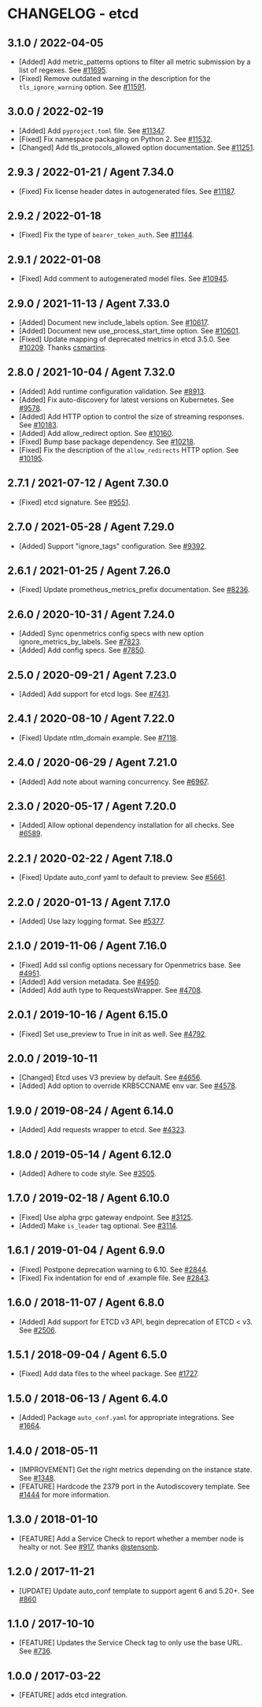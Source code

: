 # CHANGELOG - etcd

## 3.1.0 / 2022-04-05

* [Added] Add metric_patterns options to filter all metric submission by a list of regexes. See [#11695](https://github.com/DataDog/integrations-core/pull/11695).
* [Fixed] Remove outdated warning in the description for the `tls_ignore_warning` option. See [#11591](https://github.com/DataDog/integrations-core/pull/11591).

## 3.0.0 / 2022-02-19

* [Added] Add `pyproject.toml` file. See [#11347](https://github.com/DataDog/integrations-core/pull/11347).
* [Fixed] Fix namespace packaging on Python 2. See [#11532](https://github.com/DataDog/integrations-core/pull/11532).
* [Changed] Add tls_protocols_allowed option documentation. See [#11251](https://github.com/DataDog/integrations-core/pull/11251).

## 2.9.3 / 2022-01-21 / Agent 7.34.0

* [Fixed] Fix license header dates in autogenerated files. See [#11187](https://github.com/DataDog/integrations-core/pull/11187).

## 2.9.2 / 2022-01-18

* [Fixed] Fix the type of `bearer_token_auth`. See [#11144](https://github.com/DataDog/integrations-core/pull/11144).

## 2.9.1 / 2022-01-08

* [Fixed] Add comment to autogenerated model files. See [#10945](https://github.com/DataDog/integrations-core/pull/10945).

## 2.9.0 / 2021-11-13 / Agent 7.33.0

* [Added] Document new include_labels option. See [#10617](https://github.com/DataDog/integrations-core/pull/10617).
* [Added] Document new use_process_start_time option. See [#10601](https://github.com/DataDog/integrations-core/pull/10601).
* [Fixed] Update mapping of deprecated metrics in etcd 3.5.0. See [#10209](https://github.com/DataDog/integrations-core/pull/10209). Thanks [csmartins](https://github.com/csmartins).

## 2.8.0 / 2021-10-04 / Agent 7.32.0

* [Added] Add runtime configuration validation. See [#8913](https://github.com/DataDog/integrations-core/pull/8913).
* [Added] Fix auto-discovery for latest versions on Kubernetes. See [#9578](https://github.com/DataDog/integrations-core/pull/9578).
* [Added] Add HTTP option to control the size of streaming responses. See [#10183](https://github.com/DataDog/integrations-core/pull/10183).
* [Added] Add allow_redirect option. See [#10160](https://github.com/DataDog/integrations-core/pull/10160).
* [Fixed] Bump base package dependency. See [#10218](https://github.com/DataDog/integrations-core/pull/10218).
* [Fixed] Fix the description of the `allow_redirects` HTTP option. See [#10195](https://github.com/DataDog/integrations-core/pull/10195).

## 2.7.1 / 2021-07-12 / Agent 7.30.0

* [Fixed] etcd signature. See [#9551](https://github.com/DataDog/integrations-core/pull/9551).

## 2.7.0 / 2021-05-28 / Agent 7.29.0

* [Added] Support "ignore_tags" configuration. See [#9392](https://github.com/DataDog/integrations-core/pull/9392).

## 2.6.1 / 2021-01-25 / Agent 7.26.0

* [Fixed] Update prometheus_metrics_prefix documentation. See [#8236](https://github.com/DataDog/integrations-core/pull/8236).

## 2.6.0 / 2020-10-31 / Agent 7.24.0

* [Added] Sync openmetrics config specs with new option ignore_metrics_by_labels. See [#7823](https://github.com/DataDog/integrations-core/pull/7823).
* [Added] Add config specs. See [#7850](https://github.com/DataDog/integrations-core/pull/7850).

## 2.5.0 / 2020-09-21 / Agent 7.23.0

* [Added] Add support for etcd logs. See [#7431](https://github.com/DataDog/integrations-core/pull/7431).

## 2.4.1 / 2020-08-10 / Agent 7.22.0

* [Fixed] Update ntlm_domain example. See [#7118](https://github.com/DataDog/integrations-core/pull/7118).

## 2.4.0 / 2020-06-29 / Agent 7.21.0

* [Added] Add note about warning concurrency. See [#6967](https://github.com/DataDog/integrations-core/pull/6967).

## 2.3.0 / 2020-05-17 / Agent 7.20.0

* [Added] Allow optional dependency installation for all checks. See [#6589](https://github.com/DataDog/integrations-core/pull/6589).

## 2.2.1 / 2020-02-22 / Agent 7.18.0

* [Fixed] Update auto_conf yaml to default to preview. See [#5661](https://github.com/DataDog/integrations-core/pull/5661).

## 2.2.0 / 2020-01-13 / Agent 7.17.0

* [Added] Use lazy logging format. See [#5377](https://github.com/DataDog/integrations-core/pull/5377).

## 2.1.0 / 2019-11-06 / Agent 7.16.0

* [Fixed] Add ssl config options necessary for Openmetrics base. See [#4951](https://github.com/DataDog/integrations-core/pull/4951).
* [Added] Add version metadata. See [#4950](https://github.com/DataDog/integrations-core/pull/4950).
* [Added] Add auth type to RequestsWrapper. See [#4708](https://github.com/DataDog/integrations-core/pull/4708).

## 2.0.1 / 2019-10-16 / Agent 6.15.0

* [Fixed] Set use_preview to True in init as well. See [#4792](https://github.com/DataDog/integrations-core/pull/4792).

## 2.0.0 / 2019-10-11

* [Changed] Etcd uses V3 preview by default. See [#4656](https://github.com/DataDog/integrations-core/pull/4656).
* [Added] Add option to override KRB5CCNAME env var. See [#4578](https://github.com/DataDog/integrations-core/pull/4578).

## 1.9.0 / 2019-08-24 / Agent 6.14.0

* [Added] Add requests wrapper to etcd. See [#4323](https://github.com/DataDog/integrations-core/pull/4323).

## 1.8.0 / 2019-05-14 / Agent 6.12.0

* [Added] Adhere to code style. See [#3505](https://github.com/DataDog/integrations-core/pull/3505).

## 1.7.0 / 2019-02-18 / Agent 6.10.0

* [Fixed] Use alpha grpc gateway endpoint. See [#3125](https://github.com/DataDog/integrations-core/pull/3125).
* [Added] Make `is_leader` tag optional. See [#3114](https://github.com/DataDog/integrations-core/pull/3114).

## 1.6.1 / 2019-01-04 / Agent 6.9.0

* [Fixed] Postpone deprecation warning to 6.10. See [#2844][1].
* [Fixed] Fix indentation for end of .example file. See [#2843][2].

## 1.6.0 / 2018-11-07 / Agent 6.8.0

* [Added] Add support for ETCD v3 API, begin deprecation of ETCD < v3. See [#2506][3].

## 1.5.1 / 2018-09-04 / Agent 6.5.0

* [Fixed] Add data files to the wheel package. See [#1727][4].

## 1.5.0 / 2018-06-13 / Agent 6.4.0

* [Added] Package `auto_conf.yaml` for appropriate integrations. See [#1664][5].

## 1.4.0 / 2018-05-11

* [IMPROVEMENT] Get the right metrics depending on the instance state. See [#1348][6].
* [FEATURE] Hardcode the 2379 port in the Autodiscovery template. See [#1444][7] for more information.

## 1.3.0 / 2018-01-10

* [FEATURE] Add a Service Check to report whether a member node is healty or not. See [#917][8], thanks [@stensonb][9].

## 1.2.0 / 2017-11-21

* [UPDATE] Update auto_conf template to support agent 6 and 5.20+. See [#860][10]

## 1.1.0 / 2017-10-10

* [FEATURE] Updates the Service Check tag to only use the base URL. See [#736][11].

## 1.0.0 / 2017-03-22

* [FEATURE] adds etcd integration.

<!--- The following link definition list is generated by PimpMyChangelog --->
[1]: https://github.com/DataDog/integrations-core/pull/2844
[2]: https://github.com/DataDog/integrations-core/pull/2843
[3]: https://github.com/DataDog/integrations-core/pull/2506
[4]: https://github.com/DataDog/integrations-core/pull/1727
[5]: https://github.com/DataDog/integrations-core/pull/1664
[6]: https://github.com/DataDog/integrations-core/issues/1348
[7]: https://github.com/DataDog/integrations-core/pull/1444
[8]: https://github.com/DataDog/integrations-core/issues/917
[9]: https://github.com/stensonb
[10]: https://github.com/DataDog/integrations-core/issues/860
[11]: https://github.com/DataDog/integrations-core/issues/736

